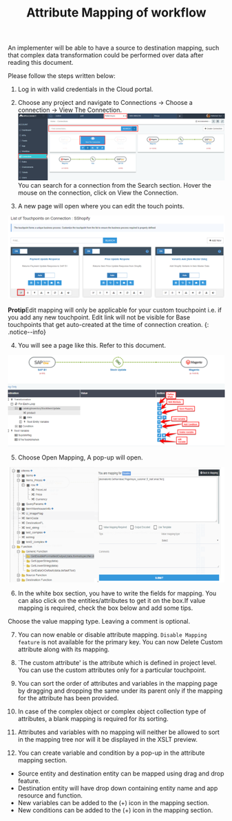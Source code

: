 ﻿---
title: "Attribute Mapping of workflow"
toc: true
tag: developers
category: "Workflow-Management"
weight: 7
menus: 
    quickstartworkflow:
        icon: fa fa-link
        title: "Attribute Mapping of workflow" 
        identifier: quickstartfirstworkflow
---

An implementer will be able to have a source to destination mapping, such that complex data transformation could be performed over data after reading this document.

Please follow the steps written below:

1. Log in with valid credentials in the Cloud portal.

2. Choose any project and navigate to Connections -> Choose a connection -> View The Connection.
![Attribute-Mapping1](/staticfiles/workflow-management/media/Attribute-Mapping1.png)
You can search for a connection from the Search section. Hover the mouse on the connection, click on View the Connection.

3. A new page will open where you can edit the touch points.

![Attribute-Mapping2](/staticfiles/workflow-management/media/Attribute-Mapping2.png)

**Protip**Edit mapping will only be applicable for your custom touchpoint i.e. if you add any new touchpoint. Edit link will not be visible for Base touchpoints that get auto-created at the time of connection creation.
{: .notice--info}


4. You will see a page like this. Refer to this document.

![Attribute-Mapping3](/staticfiles/workflow-management/media/Attribute-Mapping3.png)

5. Choose Open Mapping, A pop-up will open.

![Attribute-Mapping4](/staticfiles/workflow-management/media/Attribute-Mapping4.png)

6. In the white box section, you have to write the fields for mapping. You can also click on the entities/attributes to get it on the box.If value mapping is required, check the box below and add some tips.


Choose the value mapping type. Leaving a comment is optional.

7. You can now enable or disable attribute mapping. `Disable Mapping feature` is not available for the primary key.
You can now Delete Custom attribute along with its mapping.
8. `The custom attribute' is the attribute which is defined in project level. You can use the custom attributes only for a particular touchpoint.
9. You can sort the order of attributes and variables in the mapping page by dragging and dropping the same under its parent only if the mapping for the attribute has been provided.
10. In case of the complex object or complex object collection type of attributes, a blank mapping is required for its sorting.
11. Attributes and variables with no mapping will neither be allowed to sort in the mapping tree nor will it be displayed in the XSLT preview.

12. You can create variable and condition by a pop-up in the attribute mapping section.
* Source entity and destination entity can be mapped using drag and drop feature. 
* Destination entity will have drop down containing entity name and app resource and function. 
* New variables can be added to the (+) icon in the mapping section. 
* New conditions can be added to the (+) icon in the mapping section.